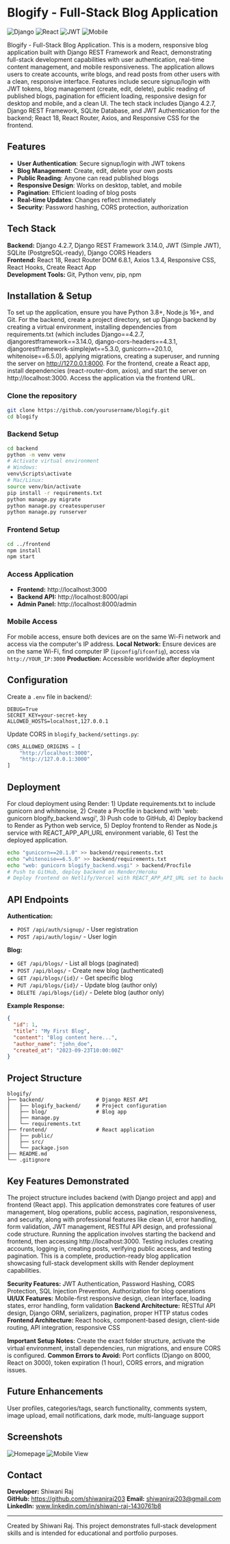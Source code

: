 # Blogify - Full-Stack Blog Application

![Django](https://img.shields.io/badge/Django-4.2.7-green.svg)
![React](https://img.shields.io/badge/React-18-blue.svg)
![JWT](https://img.shields.io/badge/JWT-Auth-red.svg)
![Mobile](https://img.shields.io/badge/Mobile-Ready-yellow.svg)

Blogify - Full-Stack Blog Application. This is a modern, responsive blog application built with Django REST Framework and React, demonstrating full-stack development capabilities with user authentication, real-time content management, and mobile responsiveness. The application allows users to create accounts, write blogs, and read posts from other users with a clean, responsive interface. Features include secure signup/login with JWT tokens, blog management (create, edit, delete), public reading of published blogs, pagination for efficient loading, responsive design for desktop and mobile, and a clean UI. The tech stack includes Django 4.2.7, Django REST Framework, SQLite Database, and JWT Authentication for the backend; React 18, React Router, Axios, and Responsive CSS for the frontend.

## Features
- **User Authentication**: Secure signup/login with JWT tokens
- **Blog Management**: Create, edit, delete your own posts
- **Public Reading**: Anyone can read published blogs
- **Responsive Design**: Works on desktop, tablet, and mobile
- **Pagination**: Efficient loading of blog posts
- **Real-time Updates**: Changes reflect immediately
- **Security**: Password hashing, CORS protection, authorization

## Tech Stack
**Backend:** Django 4.2.7, Django REST Framework 3.14.0, JWT (Simple JWT), SQLite (PostgreSQL-ready), Django CORS Headers  
**Frontend:** React 18, React Router DOM 6.8.1, Axios 1.3.4, Responsive CSS, React Hooks, Create React App  
**Development Tools:** Git, Python venv, pip, npm

## Installation & Setup

To set up the application, ensure you have Python 3.8+, Node.js 16+, and Git. For the backend, create a project directory, set up Django backend by creating a virtual environment, installing dependencies from requirements.txt (which includes Django==4.2.7, djangorestframework==3.14.0, django-cors-headers==4.3.1, djangorestframework-simplejwt==5.3.0, gunicorn==20.1.0, whitenoise==6.5.0), applying migrations, creating a superuser, and running the server on http://127.0.0.1:8000. For the frontend, create a React app, install dependencies (react-router-dom, axios), and start the server on http://localhost:3000. Access the application via the frontend URL.

### Clone the repository
```bash
git clone https://github.com/yourusername/blogify.git
cd blogify
```

### Backend Setup
```bash
cd backend
python -m venv venv
# Activate virtual environment
# Windows:
venv\Scripts\activate
# Mac/Linux:
source venv/bin/activate
pip install -r requirements.txt
python manage.py migrate
python manage.py createsuperuser
python manage.py runserver
```

### Frontend Setup
```bash
cd ../frontend
npm install
npm start
```

### Access Application
- **Frontend:** http://localhost:3000
- **Backend API:** http://localhost:8000/api
- **Admin Panel:** http://localhost:8000/admin

### Mobile Access
For mobile access, ensure both devices are on the same Wi-Fi network and access via the computer's IP address. **Local Network:** Ensure devices are on the same Wi-Fi, find computer IP (`ipconfig`/`ifconfig`), access via `http://YOUR_IP:3000`
**Production:** Accessible worldwide after deployment

## Configuration
Create a `.env` file in backend/:
```env
DEBUG=True
SECRET_KEY=your-secret-key
ALLOWED_HOSTS=localhost,127.0.0.1
```

Update CORS in `blogify_backend/settings.py`:
```python
CORS_ALLOWED_ORIGINS = [
    "http://localhost:3000",
    "http://127.0.0.1:3000"
]
```

## Deployment
For cloud deployment using Render: 1) Update requirements.txt to include gunicorn and whitenoise, 2) Create a Procfile in backend with 'web: gunicorn blogify_backend.wsgi', 3) Push code to GitHub, 4) Deploy backend to Render as Python web service, 5) Deploy frontend to Render as Node.js service with REACT_APP_API_URL environment variable, 6) Test the deployed application.

```bash
echo "gunicorn==20.1.0" >> backend/requirements.txt
echo "whitenoise==6.5.0" >> backend/requirements.txt
echo "web: gunicorn blogify_backend.wsgi" > backend/Procfile
# Push to GitHub, deploy backend on Render/Heroku
# Deploy frontend on Netlify/Vercel with REACT_APP_API_URL set to backend URL
```

## API Endpoints
**Authentication:**
- `POST /api/auth/signup/` - User registration
- `POST /api/auth/login/` - User login

**Blog:**
- `GET /api/blogs/` - List all blogs (paginated)
- `POST /api/blogs/` - Create new blog (authenticated)
- `GET /api/blogs/{id}/` - Get specific blog
- `PUT /api/blogs/{id}/` - Update blog (author only)
- `DELETE /api/blogs/{id}/` - Delete blog (author only)

**Example Response:**
```json
{
  "id": 1,
  "title": "My First Blog",
  "content": "Blog content here...",
  "author_name": "john_doe",
  "created_at": "2023-09-23T10:00:00Z"
}
```

## Project Structure
```
blogify/
├── backend/                 # Django REST API
│   ├── blogify_backend/     # Project configuration
│   ├── blog/                # Blog app
│   ├── manage.py
│   └── requirements.txt
├── frontend/                # React application
│   ├── public/
│   ├── src/
│   └── package.json
├── README.md
└── .gitignore
```

## Key Features Demonstrated
The project structure includes backend (with Django project and app) and frontend (React app). This application demonstrates core features of user management, blog operations, public access, pagination, responsiveness, and security, along with professional features like clean UI, error handling, form validation, JWT management, RESTful API design, and professional code structure. Running the application involves starting the backend and frontend, then accessing http://localhost:3000. Testing includes creating accounts, logging in, creating posts, verifying public access, and testing pagination. This is a complete, production-ready blog application showcasing full-stack development skills with Render deployment capabilities.

**Security Features:** JWT Authentication, Password Hashing, CORS Protection, SQL Injection Prevention, Authorization for blog operations
**UI/UX Features:** Mobile-first responsive design, clean interface, loading states, error handling, form validation
**Backend Architecture:** RESTful API design, Django ORM, serializers, pagination, proper HTTP status codes
**Frontend Architecture:** React hooks, component-based design, client-side routing, API integration, responsive CSS

**Important Setup Notes:** Create the exact folder structure, activate the virtual environment, install dependencies, run migrations, and ensure CORS is configured. **Common Errors to Avoid:** Port conflicts (Django on 8000, React on 3000), token expiration (1 hour), CORS errors, and migration issues.

## Future Enhancements
User profiles, categories/tags, search functionality, comments system, image upload, email notifications, dark mode, multi-language support

## Screenshots
![Homepage](https://via.placeholder.com/800x400?text=Blog+Homepage)
![Mobile View](https://via.placeholder.com/400x600?text=Mobile+Responsive)

## Contact
**Developer:** Shiwani Raj  
**GitHub:** https://github.com/shiwaniraj203 
**Email:** shiwaniraj203@gmail.com
**LinkedIn:** www.linkedin.com/in/shiwani-raj-1430761b8

---
Created by Shiwani Raj. This project demonstrates full-stack development skills and is intended for educational and portfolio purposes. 